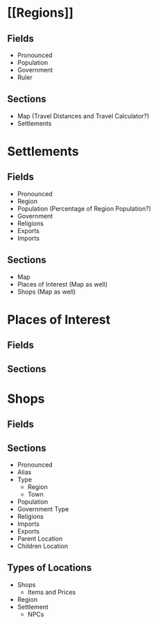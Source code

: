 # [[Regions]] 
## Fields
- Pronounced
- Population
- Government
- Ruler
## Sections
- Map (Travel Distances and Travel Calculator?)
- Settlements

# Settlements
## Fields
- Pronounced
- Region
- Population (Percentage of Region Population?)
- Government
- Religions
- Exports
- Imports
## Sections
- Map
- Places of Interest (Map as well)
- Shops (Map as well)

# Places of Interest
## Fields
## Sections

# Shops
## Fields
## Sections

- Pronounced
- Alias
- Type
	- Region
	- Town
- Population
- Government Type
- Religions
- Imports
- Exports
- Parent Location
- Children Location

## Types of Locations
- Shops
	- Items and Prices
- Region
- Settlement
	- NPCs